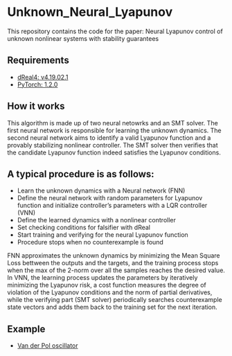 # Unknown_Neural_Lyapunov
This repository contains the code for the paper: Neural Lyapunov control of unknown nonlinear systems with stability guarantees

## Requirements
- [dReal4: v4.19.02.1](https://github.com/dreal/dreal4)
- [PyTorch: 1.2.0](https://pytorch.org/get-started/locally/)

## How it works
This algorithm is made up of two neural netowrks and an SMT solver. The first neural network is responsible for learning the unknown dynamics. The second neural network aims to identify a valid Lyapunov function and a provably stabilizing nonlinear controller. The SMT solver then verifies that the candidate Lyapunov function indeed satisfies the Lyapunov conditions.

## A typical procedure is as follows:
- Learn the unknown dynamics with a Neural network (FNN)
- Define the neural network with random parameters for Lyapunov function and initialize controller’s parameters with a LQR controller (VNN)
- Define the learned dynamics with a nonlinear controller
- Set checking conditions for falsifier with dReal
- Start training and verifying for the neural Lyapunov function
- Procedure stops when no counterexample is found

FNN approximates the unknown dynamics by minimizing the Mean Square Loss bettween the outputs and the targets, and the training process stops when the max of the 2-norm over all the samples reaches the desired value. In VNN, the learning process updates the parameters by iteratively minimizing the Lyapunov risk, a cost function measures the degree of violation of the Lyapunov conditions and the norm of partial derivatives, while the verifying part (SMT solver) periodically searches counterexample state vectors and adds them back to the training set for the next iteration.

## Example
- [Van der Pol oscillator](https://github.com/RuikunZhou/Unknown_Neural_Lyapunov/blob/main/Van_der_Pol.ipynb)